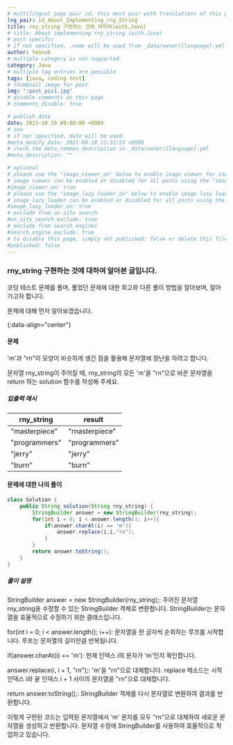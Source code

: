 ```yaml
---
# multilingual page pair id, this must pair with translations of this page. (This name must be unique)
lng_pair: id_About_Implementing_rny_String
title: rny_string 구현하는 것에 대하여(with.Java)
# title: About implementing rny_string (with.Java)
# post specific
# if not specified, .name will be used from _data/owner/[language].yml
author: Yeonuk
# multiple category is not supported
category: Java
# multiple tag entries are possible
tags: [java, coding test]
# thumbnail image for post
img: ":post_pic1.jpg"
# disable comments on this page
# comments_disable: true

# publish date
date: 2023-10-19 09:00:00 +0900
# seo
# if not specified, date will be used.
#meta_modify_date: 2021-08-10 11:32:53 +0900
# check the meta_common_description in _data/owner/[language].yml
#meta_description: ""

# optional
# please use the "image_viewer_on" below to enable image viewer for individual pages or posts (_posts/ or [language]/_posts folders).
# image viewer can be enabled or disabled for all posts using the "image_viewer_posts: true" setting in _data/conf/main.yml.
#image_viewer_on: true
# please use the "image_lazy_loader_on" below to enable image lazy loader for individual pages or posts (_posts/ or [language]/_posts folders).
# image lazy loader can be enabled or disabled for all posts using the "image_lazy_loader_posts: true" setting in _data/conf/main.yml.
#image_lazy_loader_on: true
# exclude from on site search
#on_site_search_exclude: true
# exclude from search engines
#search_engine_exclude: true
# to disable this page, simply set published: false or delete this file
#published: false
---
```


<!-- outline-start -->

### rny_string 구현하는 것에 대하여 알아본 글입니다.

코딩 테스트 문제를 풀며, 풀었던 문제에 대한 회고와 다른 풀이 방법을 알아보며, 알아가고자 합니다.

문제에 대해 먼저 알아보겠습니다.

{:data-align="center"}

<!-- outline-end -->

#### 문제

'm'과 "rn"이 모양이 비슷하게 생긴 점을 활용해 문자열에 장난을 하려고 합니다.

문자열 rny_string이 주어질 때, rny_string의 모든 'm'을 "rn"으로 바꾼 문자열을 return 하는 solution 함수를 작성해 주세요.

##### 입출력 예시

| rny_string    | result         |
| ------------- | -------------- |
| "masterpiece" | "rnasterpiece" |
| "programmers" | "programmers"  |
| "jerry"       | "jerry"        |
| "burn"        | "burn"         |

#### 문제에 대한 나의 풀이

```java
class Solution {
    public String solution(String rny_string) {
        StringBuilder answer = new StringBuilder(rny_string);
        for(int i = 0; i < answer.length(); i++){
            if(answer.charAt(i) == 'm'){
                answer.replace(i,i,"rn");
            }
        }
        return answer.toString();
    }
}
```

##### 풀이 설명

StringBuilder answer = new StringBuilder(rny_string);: 주어진 문자열 rny_string을 수정할 수 있는 StringBuilder 객체로 변환합니다. StringBuilder는 문자열을 효율적으로 수정하기 위한 클래스입니다.

for(int i = 0; i < answer.length(); i++): 문자열을 한 글자씩 순회하는 루프를 시작합니다. 루프는 문자열의 길이만큼 반복됩니다.

if(answer.charAt(i) == 'm'): 현재 인덱스 i의 문자가 'm'인지 확인합니다.

answer.replace(i, i + 1, "rn");: 'm'을 "rn"으로 대체합니다. replace 메소드는 시작 인덱스 i와 끝 인덱스 i + 1 사이의 문자열을 "rn"으로 대체합니다.

return answer.toString();: StringBuilder 객체를 다시 문자열로 변환하여 결과를 반환합니다.

이렇게 구현된 코드는 입력된 문자열에서 'm' 문자를 모두 "rn"으로 대체하여 새로운 문자열을 생성하고 반환합니다. 문자열 수정에 StringBuilder를 사용하여 효율적으로 작업하고 있습니다.
